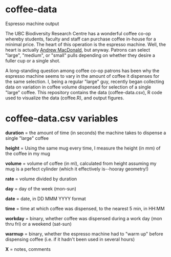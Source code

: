 # coffee-data
Espresso machine output

The UBC Biodiversity Research Centre has a wonderful coffee co-op whereby students, faculty and staff can purchase coffee in-house for a minimal price. The heart of this operation is the espresso machine. Well, the heart is actually [Andrew MacDonald](https://github.com/aammd), but anyway. Patrons can select "large", "medium", or "small" pulls depending on whether they desire a fuller cup or a single shot.

A long-standing question among coffee co-op patrons has been why the espresso machine seems to vary in the amount of coffee it dispenses for the same selection. I, being a regular "large" guy, recently began collecting data on variation in coffee volume dispensed for selection of a single "large" coffee. This repository contains the data (coffee-data.csv), R code used to visualize the data (coffee.R), and output figures.

# coffee-data.csv variables

**duration** = the amount of time (in seconds) the machine takes to dispense a single "large" coffee

**height** = Using the same mug every time, I measure the height (in mm) of the coffee in my mug

**volume** = volume of coffee (in ml), calculated from height assuming my mug is a perfect cylinder (which it effectively is--hooray geometry!)

**rate** = volume divided by duration

**day** = day of the week (mon-sun)	

**date** = date, in DD MMM YYYY format

**time** = time at which coffee was dispensed, to the nearest 5 min, in HH:MM

**workday** = binary, whether coffee was dispensed during a work day (mon thru fri) or a weekend (sat-sun)	

**warmup** = binary, whether the espresso machine had to "warm up" before dispensing coffee (i.e. if it hadn't been used in several hours)	

**X** = notes, comments	
